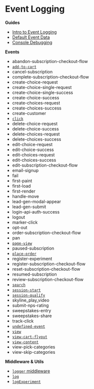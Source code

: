 # Event Logging

**Guides**

- [Intro to Event Logging](/docs/guides/event-logging/introduction.md)
- [Default Event Data](/docs/guides/event-logging/default-data.md)
- [Console Debugging](/docs/guides/event-logging/console-debugging.md)

**Events**

- abandon-subscription-checkout-flow
- [`add-to-cart`](/docs/guides/event-logging/events/add-to-cart.md)
- cancel-subscription
- complete-subscription-checkout-flow
- create-choice-request
- create-choice-single-request
- create-choice-single-success
- create-choice-success
- create-choices-request
- create-choices-success
- create-customer
- [`click`](/docs/guides/event-logging/events/click.md)
- delete-choice-request
- delete-choice-success
- delete-choices-request
- delete-choices-success
- edit-choice-request
- edit-choice-success
- edit-choices-request
- edit-choices-success
- edit-subscription-checkout-flow
- email-signup
- fail
- first-paint
- first-load
- first-render
- handle-move
- lead-gen-modal-appear
- lead-gen-submit
- login-api-auth-success
- logout
- marker-click
- opt-out
- order-subscription-checkout-flow
- pan
- [`page-view`](/docs/guides/event-logging/events/page-view.md)
- paused-subscription
- [`place-order`](/docs/guides/event-logging/events/place-order.md)
- register-experiment
- register-subscription-checkout-flow
- reset-subscription-checkout-flow
- resumed-subscription
- review-subscription-checkout-flow
- [`search`](/docs/guides/event-logging/events/search.md)
- [`session-start`](/docs/guides/event-logging/events/session-start.md)
- [`session-qualify`](/docs/guides/event-logging/events/session-qualify.md)
- skyline_play_video
- submit-nps-rating
- sweepstakes-entry
- sweepstakes-share
- track-click
- [`undefined-event`](/docs/guides/event-logging/events/undefined-event.md)
- [`view`](/docs/guides/event-logging/events/view.md)
- [`view-cart-flyout`](/docs/guides/event-logging/events/view-cart-flyout.md)
- [`view-content`](/docs/guides/event-logging/events/view-content.md)
- view-pick-categories
- view-skip-categories

**Middleware & Utils**

- [`logger` middleware](/docs/middleware/logger.md)
- [`log`](/docs/utils/log.md)
- [`logExperiment`](/docs/utils/logExperiment.md)

